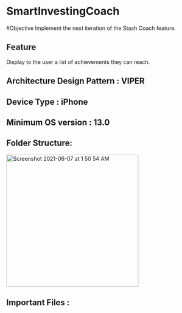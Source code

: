 # SmartInvestingCoach

#Objective 
Implement the next iteration of the Stash Coach feature.  

## Feature
Display to the user a list of achievements they can reach.  

## Architecture Design Pattern : VIPER 

## Device Type : iPhone 

## Minimum OS version : 13.0

## Folder Structure:
<img width="347" alt="Screenshot 2021-06-07 at 1 50 54 AM" src="https://user-images.githubusercontent.com/8506555/120967703-d1ae7e80-c735-11eb-8856-673bf6519ac2.png">


## Important Files : 

